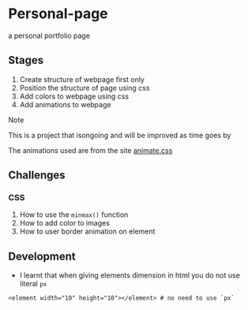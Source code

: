 # Personal-page
a personal portfolio page

## Stages

1. Create structure of webpage first only
2. Position the structure of page using css
3. Add colors to webpage using css
4. Add animations to webpage

> [!NOTE]
> This is a project that isongoing and will be improved as time goes by

The animations used are from the site [animate.css](https://animate.style/)

## Challenges
### CSS
1. How to use the ```minmax()``` function
2. How to add color to images
3. How to user border animation on element

## Development

- I learnt that when giving elements dimension in html you do not use literal `px`

```
<element width="10" height="10"></element> # no need to use `px`
```